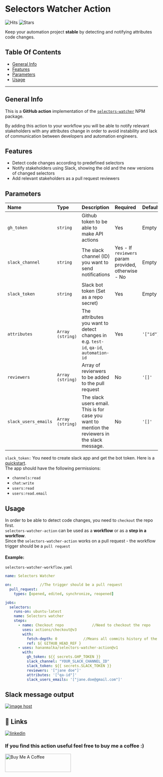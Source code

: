 
# Selectors Watcher Action

![Hits](https://hits.seeyoufarm.com/api/count/incr/badge.svg?url=https%3A%2F%2Fgithub.com%2Fhananmalka1212%2Fhit-counter&count_bg=%2379C83D&title_bg=%23555555&icon=&icon_color=%23961212&title=hits&edge_flat=false)
![Stars](https://img.shields.io/github/stars/hananmalka/selectors-watcher-action)

Keep your automation project **stable** by detecting and notifying attributes code changes.


## Table Of Contents

* [General Info](#general-info)
* [Features](#features)
* [Parameters](#input-parameters)
* [Usage](#usage)
---

## General Info

This is a **GitHub action** implementation of the [`selectors-watcher`](https://github.com/hananmalka/selectors-watcher) NPM package.

By adding this action to your workflow you will be able to notify relevant stakeholders with any attributes change in order to avoid instability and lack of communication between developers and automation engineers.
## Features
* Detect code changes according to predefined selectors
* Notify stakeholders using Slack, showing the old and the new versions of changed selectors
* Add relevant stakeholders as a pull request reviewers
## Parameters




| Name                 | Type     | Description |         Required        | Default|
|:---------------------| :------- |:------------ |:------------------------- |:-----------|
| `gh_token`           | `string` |Github token to be able to make API actions | Yes | Empty |
| `slack_channel`      | `string` | The slack channel (ID) <br />you want to send notifications | Yes - If `reviewers` param provided,<br />otherwise - No | Empty |
| `slack_token`        | `string` | Slack bot token (Set as a repo secret) | Yes | Empty |
| `attributes`         | `Array (string)` | The attributes you want to detect changes in <br />e.g. `test-id`, `qa-id`, `automation-id`| Yes | `'["id"]'` |
| `reviewers`          | `Array (string)`| Array of revierwers to be added to the pull request| No| `'[]'`
| `slack_users_emails` | `Array (string)` | The slack users email. <br />This is for case you want to mention the reviewers in the slack message. | No | `'[]'` |


`slack_token:`
You need to create slack app and get the bot token. Here is a [quickstart](https://api.slack.com/start/quickstart).  
The app should have the following permissions:
* `channels:read`
* `chat:write`
* `users:read`
* `users:read.email`
## Usage

In order to be able to detect code changes, you need to `checkout` the repo first.  
`selectors-watcher-action` can be used as a **workflow** or as a **step in a workflow**.  
Since the `selectors-watcher-action` works on a pull request - the workflow trigger should be a `pull request`


#### Example:
```selectors-watcher-workflow.yaml```
```yaml
name: Selectors Watcher

on:             //The trigger should be a pull request
  pull_request:
    types: [opened, edited, synchronize, reopened]

jobs:
  selectors:
    runs-on: ubuntu-latest
    name: Selectors watcher
    steps:
      - name: Checkout repo             //Need to checkout the repo
        uses: actions/checkout@v3
        with:
          fetch-depth: 0            //Means all commits history of the current branch
          ref: ${ GITHUB_HEAD_REF }
      - uses: hananmalka/selectors-watcher-action@v1
        with:
          gh_token: ${{ secrets.GHP_TOKEN }}
          slack_channel: "YOUR_SLACK_CHANNEL_ID"
          slack_token: ${{ secrets.SLACK_TOKEN }}
          reviewers: '["jane doe"]'
          attributes: '["qa-id"]'
          slack_users_emails: '["jane.doe@gmail.com"]'
```


## Slack message output

<a href="https://imgbox.com/h7G3Gtbx" target="_blank"><img src="https://images2.imgbox.com/98/6b/h7G3Gtbx_o.png" alt="image host"/></a>
## 🔗 Links
[![linkedin](https://img.shields.io/badge/linkedin-0A66C2?style=for-the-badge&logo=linkedin&logoColor=white)](https://www.linkedin.com/in/hanan-malka/)



### If you find this action useful feel free to buy me a coffee :)

<a href="https://www.buymeacoffee.com/hananmalka" target="_blank"><img src="https://cdn.buymeacoffee.com/buttons/v2/default-yellow.png" alt="Buy Me A Coffee" style="height: 60px !important;width: 217px !important;" ></a>
